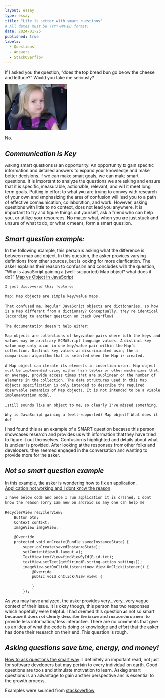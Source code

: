 ```yaml
---
layout: essay
type: essay
title: "Life is better with smart questions"
# All dates must be YYYY-MM-DD format!
date: 2024-01-25
published: true
labels:
  - Questions
  - Answers
  - StackOverflow
---
```


If I asked you the question, “does the top bread bun go below the cheese and lettuce?” Would you take me seriously? 

<img width="200px" class="rounded float-start pe-4" src="../img/little side eye.png">

No. 


## _Communication is Key_
Asking smart questions is an opportunity. An opportunity to gain specific information and detailed answers to expand your knowledge and make better decisions. If we can make smart goals, we can make smart questions. It is important to analyze the questions we are asking and ensure that it is specific, measurable, actionable, relevant, and will it meet long term goals. Putting in effort to what you are trying to convey with research of your own and emphasizing the area of confusion will lead you to a path of effective communication, collaboration, and work. However, asking questions with little to no context, does not lead you anywhere. It is important to try and figure things out yourself, ask a friend who can help you, or utilize your resources. No matter what, when you are just stuck and unsure of what to do, or what x means, form a smart question.

## _Smart question example:_

In the following example, this person is asking what the difference is between map and object. In this question, the asker provides varying definitions from other sources, but is looking for more clarification. The asker explains their reason to confusion and concludes with the question, “Why is JavaScript gaining a (well-supported) Map object? what does it do?”
[Map vs Object in JavaScript](https://stackoverflow.com/questions/18541940/map-vs-object-in-javascript)

```
I just discovered this feature:

Map: Map objects are simple key/value maps.

That confused me. Regular JavaScript objects are dictionaries, so how is a Map different from a dictionary? Conceptually, they're identical (according to another question on Stack Overflow)

The documentation doesn't help either:

Map objects are collections of key/value pairs where both the keys and values may be arbitrary ECMAScript language values. A distinct key value may only occur in one key/value pair within the Map’s collection. Distinct key values as discriminated using the a comparision algorithm that is selected when the Map is created.

A Map object can iterate its elements in insertion order. Map object must be implemented using either hash tables or other mechanisms that, on average, provide access times that are sublinear on the number of elements in the collection. The data structures used in this Map objects specification is only intended to describe the required observable semantics of Map objects. It is not intended to be a viable implementation model.

…still sounds like an object to me, so clearly I've missed something.

Why is JavaScript gaining a (well-supported) Map object? What does it do?
```

I had found this as an example of a SMART question because this person showcases research and provides us with information that they have tried to figure it out themselves. Confusion is highlighted and details about what is unclear is provided. After looking at the responses from other folks and developers, they seemed engaged in the conversation and wanting to provide more for the asker.

## _Not so smart question example_
In this example, the asker is wondering how to fix an application. 
[Application not working and I dont know the reason](https://stackoverflow.com/questions/58114330/application-not-working-and-i-dont-know-the-reason)

```
I have below code and once I run application it is crashed, I dont know the reason sorry Iam new on android so any one can help me

RecyclerView recyclerView;
    Button btn;
    Context context;
    ImageView imageView;

    @Override
    protected void onCreate(Bundle savedInstanceState) {
        super.onCreate(savedInstanceState);
        setContentView(R.layout.a);
        TextView textView=findViewById(R.id.txt);
        textView.setText(getString(R.string.action_settings));
        imageView.setOnClickListener(new View.OnClickListener() {
            @Override
            public void onClick(View view) {

            }
        });
```
As you may have analyzed, the asker provides very…very…very vague context of their issue. It is okay though, this person has two responses which hopefully were helpful. I had deemed this question as not so smart because it does not clearly describe the issue and responders seem to provide less information/ less interactive. There are no comments that give us an idea of what the code is doing or knowledge and effort that the asker has done their research on their end. This question is rough. 

## _Asking questions save time, energy, and money!_
[How to ask questions the smart way](http://www.catb.org/esr/faqs/smart-questions.html) is definitely an important read, not just for software developers but may pertain to every individual on earth. Good questions are tools and stimulate motivation to learn. Asking smart questions is an advantage to gain another perspective and is essential to the growth process. 




Examples were sourced from [stackoverflow](https://stackoverflow.com/) 

